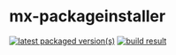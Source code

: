 mx-packageinstaller
===================

[![latest packaged version(s)](https://repology.org/badge/latest-versions/mx-packageinstaller.svg)](https://repology.org/project/mx-packageinstaller/versions)
[![build result](https://build.opensuse.org/projects/home:mx-packaging/packages/mx-packageinstaller/badge.svg?type=default)](https://software.opensuse.org//download.html?project=home%3Amx-packaging&package=mx-packageinstaller)
